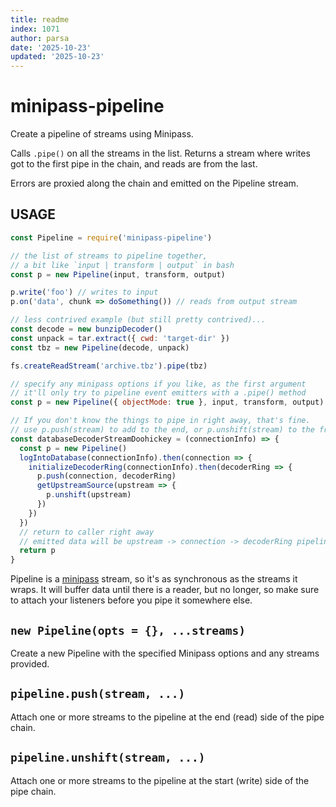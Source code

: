 ```yaml
---
title: readme
index: 1071
author: parsa
date: '2025-10-23'
updated: '2025-10-23'
---
```

# minipass-pipeline

Create a pipeline of streams using Minipass.

Calls `.pipe()` on all the streams in the list.  Returns a stream where
writes got to the first pipe in the chain, and reads are from the last.

Errors are proxied along the chain and emitted on the Pipeline stream.

## USAGE

```js
const Pipeline = require('minipass-pipeline')

// the list of streams to pipeline together,
// a bit like `input | transform | output` in bash
const p = new Pipeline(input, transform, output)

p.write('foo') // writes to input
p.on('data', chunk => doSomething()) // reads from output stream

// less contrived example (but still pretty contrived)...
const decode = new bunzipDecoder()
const unpack = tar.extract({ cwd: 'target-dir' })
const tbz = new Pipeline(decode, unpack)

fs.createReadStream('archive.tbz').pipe(tbz)

// specify any minipass options if you like, as the first argument
// it'll only try to pipeline event emitters with a .pipe() method
const p = new Pipeline({ objectMode: true }, input, transform, output)

// If you don't know the things to pipe in right away, that's fine.
// use p.push(stream) to add to the end, or p.unshift(stream) to the front
const databaseDecoderStreamDoohickey = (connectionInfo) => {
  const p = new Pipeline()
  logIntoDatabase(connectionInfo).then(connection => {
    initializeDecoderRing(connectionInfo).then(decoderRing => {
      p.push(connection, decoderRing)
      getUpstreamSource(upstream => {
        p.unshift(upstream)
      })
    })
  })
  // return to caller right away
  // emitted data will be upstream -> connection -> decoderRing pipeline
  return p
}
```

Pipeline is a [minipass](http://npm.im/minipass) stream, so it's as
synchronous as the streams it wraps.  It will buffer data until there is a
reader, but no longer, so make sure to attach your listeners before you
pipe it somewhere else.

## `new Pipeline(opts = {}, ...streams)`

Create a new Pipeline with the specified Minipass options and any streams
provided.

## `pipeline.push(stream, ...)`

Attach one or more streams to the pipeline at the end (read) side of the
pipe chain.

## `pipeline.unshift(stream, ...)`

Attach one or more streams to the pipeline at the start (write) side of the
pipe chain.

